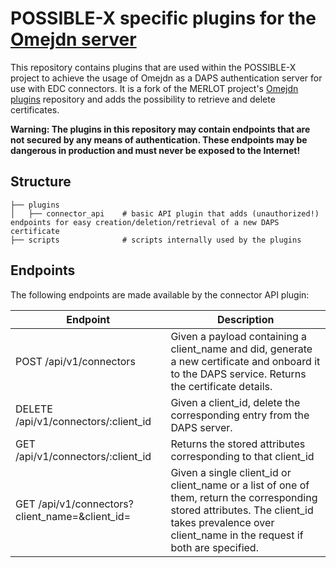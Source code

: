 # POSSIBLE-X specific plugins for the [Omejdn server](https://github.com/Fraunhofer-AISEC/omejdn-server)

This repository contains plugins that are used within the POSSIBLE-X project to achieve the usage of Omejdn as a DAPS
authentication server for use with EDC connectors. It is a fork of the MERLOT
project's [Omejdn plugins](https://github.com/merlot-education/omejdn-plugins)
repository and adds the possibility to retrieve and delete certificates.

**Warning: The plugins in this repository may contain endpoints that are not secured by any means of authentication.
These endpoints may be dangerous in production and must never be exposed to the Internet!**

## Structure

    ├── plugins
    │   ├── connector_api    # basic API plugin that adds (unauthorized!) endpoints for easy creation/deletion/retrieval of a new DAPS certificate
    ├── scripts              # scripts internally used by the plugins

## Endpoints

The following endpoints are made available by the connector API plugin:

| Endpoint                                                           | Description                                                                                                                                                                                         |
|--------------------------------------------------------------------|-----------------------------------------------------------------------------------------------------------------------------------------------------------------------------------------------------|
| POST /api/v1/connectors                                            | Given a payload containing a client_name and did, generate a new certificate and onboard it to the DAPS service. Returns the certificate details.                                                   |
| DELETE /api/v1/connectors/:client_id                               | Given a client_id, delete the corresponding entry from the DAPS server.                                                                                                                             |
| GET /api/v1/connectors/:client_id                                  | Returns the stored attributes corresponding to that client_id                                                                                                                                       |
| GET /api/v1/connectors?client_name=<some name>&client_id=<some id> | Given a single client_id or client_name or a list of one of them, return the corresponding stored attributes. The client_id takes prevalence over client_name in the request if both are specified. |

